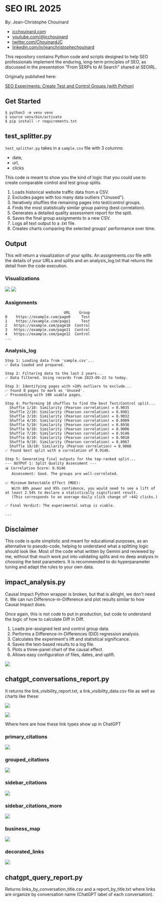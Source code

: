 # SEO IRL 2025 
By: Jean-Christophe Chouinard
- [jcchouinard.com](https://www.jcchouinard.com/)
- [youtube.com/@jcchouinard](https://www.youtube.com/@jcchouinard)
- [twitter.com/ChouinardJC](https://x.com/ChouinardJC)
- [linkedin.com/in/jeanchristophechouinard](https://www.linkedin.com/in/jeanchristophechouinard)

This repository contains Python code and scripts designed to help SEO professionals implement the enduring, long-term principles of SEO, as discussed in the presentation "From SERPs to AI Search" shared at SEOIRL.

Originally published here:

[SEO Experiments: Create Test and Control Groups (with Python)](https://www.jcchouinard.com/python-seo-experiments-create-test-and-control-groups/)

## Get Started

```
$ python3 -m venv venv
$ source venv/bin/activate
$ pip install -r requirements.txt
```


## test_splitter.py 
`test_splitter.py` takes in a `sample.csv` file with 3 columns:
- date,
- url,
- clicks

This code is meant to show you the kind of logic that you could use to create comparable control and test group splits. 

1. Loads historical website traffic data from a CSV.
2. Excludes pages with too many data outliers ("Unused").
3. Iteratively shuffles the remaining pages into test/control groups.
4. Finds the most statistically similar group pairing (best correlation).
5. Generates a detailed quality assessment report for the split.
6. Saves the final group assignments to a new CSV.
7. Logs all text output to a .txt file.
8. Creates charts comparing the selected groups' performance over time.


## Output

This will return a visualization of your splits. An assignments.csv file with the details of your URLs and splits and an analysis_log.txt that returns the detail from the code execution. 

### Visualizations
![](./outputs/splits_viz.png)
![](./outputs/relative_performance.png)

### Assignments

```
                           URL    Group
0    https://example.com/page0     Test
1    https://example.com/page1     Test
2   https://example.com/page10  Control
3   https://example.com/page11  Control
4   https://example.com/page12  Control
...
```

### Analysis_log

```
Step 1: Loading data from 'sample.csv'...
✅ Data loaded and prepared.

Step 2: Filtering data to the last 2 years...
✅ Data filtered. Using records from 2023-09-23 to today.

Step 3: Identifying pages with >20% outliers to exclude...
✅ Found 0 pages to mark as 'Unused'.
✅ Proceeding with 100 usable pages.

Step 4: Performing 10 shuffles to find the best Test/Control split...
  Shuffle 1/10: Similarity (Pearson correlation) = 0.9035
  Shuffle 2/10: Similarity (Pearson correlation) = 0.8901
  Shuffle 3/10: Similarity (Pearson correlation) = 0.9032
  Shuffle 4/10: Similarity (Pearson correlation) = 0.8909
  Shuffle 5/10: Similarity (Pearson correlation) = 0.8936
  Shuffle 6/10: Similarity (Pearson correlation) = 0.9006
  Shuffle 7/10: Similarity (Pearson correlation) = 0.9146
  Shuffle 8/10: Similarity (Pearson correlation) = 0.9010
  Shuffle 9/10: Similarity (Pearson correlation) = 0.8967
  Shuffle 10/10: Similarity (Pearson correlation) = 0.9066
✅ Found best split with a correlation of 0.9146.

Step 5: Generating final outputs for the top-ranked split...
--- OUTPUT 1: Split Quality Assessment ---
📊 Correlation Score: 0.9146
   Assessment: Good. The groups are well-correlated.

📈 Minimum Detectable Effect (MDE):
   With 80% power and 95% confidence, you would need to see a lift of at least 2.54% to declare a statistically significant result.
   (This corresponds to an average daily click change of ~442 clicks.)

✅ Final Verdict: The experimental setup is viable.

...
```

## Disclaimer
This code is quite simplistic and meant for educational purposes, as an alternative to pseudo-code, helping to understand what a splitting logic should look like. Most of the code what written by Gemini and reviewed by me, without that much work put into validating splits and no deep analysis in choosing the best parameters. It is recommended to do hyperparameter tuning and adapt the rules to your own data.


## impact_analysis.py

Causal Impact Python wrapper is broken, but that is allright, we don't need it. We can run Difference-in-Difference and plot results similar to how Causal Impact does.

Once again, this is not code to put in production, but code to understand the logic of how to calculate Diff in Diff. 

1. Loads pre-assigned test and control group data.
2. Performs a Difference-in-Differences (DiD) regression analysis.
3. Calculates the experiment's lift and statistical significance.
4. Saves the text-based results to a log file.
5. Plots a three-panel chart of the causal effect.
6. Allows easy configuration of files, dates, and uplift.

![](./outputs/did_analysis_plot.png)


## chatgpt_conversations_report.py 

It returns the link_visibility_report.txt, a link_visibility_data.csv file as well as charts like these:

 ![](./outputs/link_type_distribution.png)

 ![](./outputs/top_domains_by_link_type.png)


Where here are how these link types show up in ChatGPT 

### primary_citations

![](./outputs/primary_citations.png)

### grouped_citations
![](./outputs/grouped_citations.png)

### sidebar_citations
![](./outputs/sidebar_citations.png)

### sidebar_citations_more
![](./outputs/sidebar_citations_more.png)

### business_map
![](./outputs/business_map.png)

### decorated_links
![](./outputs/decorated_links.png)


## chatgpt_query_report.py 

Returns links_by_conversation_title.csv and a report_by_title.txt where links are organize by conversation name (ChatGPT label of each conversation).